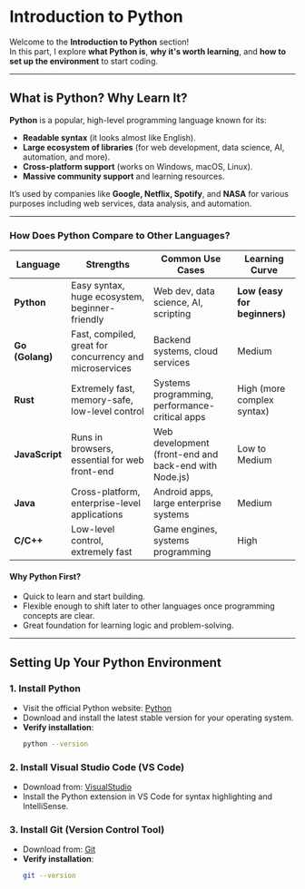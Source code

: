 # **Introduction to Python**

Welcome to the **Introduction to Python** section!  
In this part, I explore **what Python is**, **why it's worth learning**, and **how to set up the environment** to start coding.

---

## **What is Python? Why Learn It?**

**Python** is a popular, high-level programming language known for its:
- **Readable syntax** (it looks almost like English).
- **Large ecosystem of libraries** (for web development, data science, AI, automation, and more).
- **Cross-platform support** (works on Windows, macOS, Linux).
- **Massive community support** and learning resources.

It’s used by companies like **Google, Netflix, Spotify**, and **NASA** for various purposes including web services, data analysis, and automation.

---

### **How Does Python Compare to Other Languages?**

| **Language**  | **Strengths**                                     | **Common Use Cases**                     | **Learning Curve**        |
|--------------|---------------------------------------------------|-----------------------------------------|--------------------------|
| **Python**   | Easy syntax, huge ecosystem, beginner-friendly     | Web dev, data science, AI, scripting     | **Low (easy for beginners)** |
| **Go (Golang)** | Fast, compiled, great for concurrency and microservices | Backend systems, cloud services          | Medium                    |
| **Rust**     | Extremely fast, memory-safe, low-level control      | Systems programming, performance-critical apps | High (more complex syntax) |
| **JavaScript** | Runs in browsers, essential for web front-end     | Web development (front-end and back-end with Node.js) | Low to Medium           |
| **Java**     | Cross-platform, enterprise-level applications      | Android apps, large enterprise systems   | Medium                    |
| **C/C++**    | Low-level control, extremely fast                   | Game engines, systems programming        | High                      |

#### **Why Python First?**
- Quick to learn and start building.
- Flexible enough to shift later to other languages once programming concepts are clear.
- Great foundation for learning logic and problem-solving.

---

## **Setting Up Your Python Environment**

### 1. **Install Python**
- Visit the official Python website: [Python](https://www.python.org/downloads/)
- Download and install the latest stable version for your operating system.
- **Verify installation**:
  ```bash
  python --version

### 2. Install Visual Studio Code (VS Code)
- Download from: [VisualStudio](https://code.visualstudio.com/)
- Install the Python extension in VS Code for syntax highlighting and IntelliSense.

### 3. Install Git (Version Control Tool)
- Download from: [Git](https://git-scm.com/downloads)
- **Verify installation**:
  ```bash
  git --version
